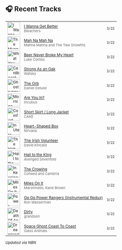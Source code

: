 

<!-- SPOTIFY_RECENTLY_PLAYED:START -->
## 🎧 Recent Tracks

<table style='font-size: 12px;'>
<tr>
<td><a href="https://open.spotify.com/track/1RwwmiVtLAtPmxAqKVfwgG"><img src="https://i.scdn.co/image/ab67616d0000b273d9c7516258eb58d793d49e2e" width="40" height="40" alt="I Wanna Get Better" /></a></td>
<td><a href="https://open.spotify.com/track/1RwwmiVtLAtPmxAqKVfwgG">I Wanna Get Better</a><br><span style="font-size: 11px; color: #666;">Bleachers</span></td>
<td align="right"><code>3/22</code></td>
</tr>
<tr>
<td><a href="https://open.spotify.com/track/4rVrHxLGV2iSN4nJtI9hKh"><img src="https://i.scdn.co/image/ab67616d0000b27349975a26b5562064db3a552b" width="40" height="40" alt="The Muppets (Original Motion Picture Soundtrack)" /></a></td>
<td><a href="https://open.spotify.com/track/4rVrHxLGV2iSN4nJtI9hKh">Mah Na Mah Na</a><br><span style="font-size: 11px; color: #666;">Mahna Mahna and The Two Snowths</span></td>
<td align="right"><code>3/22</code></td>
</tr>
<tr>
<td><a href="https://open.spotify.com/track/7aEtlGHoiPAfRB084NiDmx"><img src="https://i.scdn.co/image/ab67616d0000b273429d8ec28f865acf2a927c2d" width="40" height="40" alt="What You See Is What You Get" /></a></td>
<td><a href="https://open.spotify.com/track/7aEtlGHoiPAfRB084NiDmx">Beer Never Broke My Heart</a><br><span style="font-size: 11px; color: #666;">Luke Combs</span></td>
<td align="right"><code>3/22</code></td>
</tr>
<tr>
<td><a href="https://open.spotify.com/track/3nOEWcVEwqH6bPecKSYaHQ"><img src="https://i.scdn.co/image/ab67616d0000b2731f81dec4c6e5a290f0bca4e8" width="40" height="40" alt="Cardboard Castles" /></a></td>
<td><a href="https://open.spotify.com/track/3nOEWcVEwqH6bPecKSYaHQ">Strong As an Oak</a><br><span style="font-size: 11px; color: #666;">Watsky</span></td>
<td align="right"><code>3/22</code></td>
</tr>
<tr>
<td><a href="https://open.spotify.com/track/0Dq9fMtiubl73UQCiKRYi8"><img src="https://i.scdn.co/image/ab67616d0000b273eece10ee539479b08711a839" width="40" height="40" alt="Ghostrunner (Original Soundtrack)" /></a></td>
<td><a href="https://open.spotify.com/track/0Dq9fMtiubl73UQCiKRYi8">The Orb</a><br><span style="font-size: 11px; color: #666;">Daniel Deluxe</span></td>
<td align="right"><code>3/22</code></td>
</tr>
<tr>
<td><a href="https://open.spotify.com/track/1MvJno497VkQR3RsiJcRVm"><img src="https://i.scdn.co/image/ab67616d0000b273289320ef78f164a472698926" width="40" height="40" alt="Morning View" /></a></td>
<td><a href="https://open.spotify.com/track/1MvJno497VkQR3RsiJcRVm">Are You In?</a><br><span style="font-size: 11px; color: #666;">Incubus</span></td>
<td align="right"><code>3/22</code></td>
</tr>
<tr>
<td><a href="https://open.spotify.com/track/3OOFEF20WqtsUPcRbPY3L7"><img src="https://i.scdn.co/image/ab67616d0000b27331dc2b6da1570a9c8929e0f6" width="40" height="40" alt="Comfort Eagle" /></a></td>
<td><a href="https://open.spotify.com/track/3OOFEF20WqtsUPcRbPY3L7">Short Skirt / Long Jacket</a><br><span style="font-size: 11px; color: #666;">CAKE</span></td>
<td align="right"><code>3/22</code></td>
</tr>
<tr>
<td><a href="https://open.spotify.com/track/11LmqTE2naFULdEP94AUBa"><img src="https://i.scdn.co/image/ab67616d0000b273aca059cebc1841277db22d1c" width="40" height="40" alt="In Utero (Deluxe Edition)" /></a></td>
<td><a href="https://open.spotify.com/track/11LmqTE2naFULdEP94AUBa">Heart-Shaped Box</a><br><span style="font-size: 11px; color: #666;">Nirvana</span></td>
<td align="right"><code>3/22</code></td>
</tr>
<tr>
<td><a href="https://open.spotify.com/track/5N7qskiLKyT8vHnTm3Emrd"><img src="https://i.scdn.co/image/ab67616d0000b2734bc377c41ab14f2ffa219ea1" width="40" height="40" alt="The Irish Volunteer" /></a></td>
<td><a href="https://open.spotify.com/track/5N7qskiLKyT8vHnTm3Emrd">The Irish Volunteer</a><br><span style="font-size: 11px; color: #666;">David Kincaid</span></td>
<td align="right"><code>3/22</code></td>
</tr>
<tr>
<td><a href="https://open.spotify.com/track/5anCkDvJ17aznvK5TED5uo"><img src="https://i.scdn.co/image/ab67616d0000b2730ea1ecb2d5271c2db402b0c2" width="40" height="40" alt="Hail to the King" /></a></td>
<td><a href="https://open.spotify.com/track/5anCkDvJ17aznvK5TED5uo">Hail to the King</a><br><span style="font-size: 11px; color: #666;">Avenged Sevenfold</span></td>
<td align="right"><code>3/22</code></td>
</tr>
<tr>
<td><a href="https://open.spotify.com/track/7fT97iUO2mul3BIAAut70b"><img src="https://i.scdn.co/image/ab67616d0000b27388f43dfa46119115be9712dc" width="40" height="40" alt="In Keeping Secrets Of Silent Earth: 3" /></a></td>
<td><a href="https://open.spotify.com/track/7fT97iUO2mul3BIAAut70b">The Crowing</a><br><span style="font-size: 11px; color: #666;">Coheed and Cambria</span></td>
<td align="right"><code>3/22</code></td>
</tr>
<tr>
<td><a href="https://open.spotify.com/track/4pkb8SbRGeHAvdb87v9rpf"><img src="https://i.scdn.co/image/ab67616d0000b27300ac867eff7ed64be10a517c" width="40" height="40" alt="Miles On It" /></a></td>
<td><a href="https://open.spotify.com/track/4pkb8SbRGeHAvdb87v9rpf">Miles On It</a><br><span style="font-size: 11px; color: #666;">Marshmello, Kane Brown</span></td>
<td align="right"><code>3/22</code></td>
</tr>
<tr>
<td><a href="https://open.spotify.com/track/6DUlAlZiogrNBxCVCFhRO5"><img src="https://i.scdn.co/image/ab67616d0000b273f041979ddf9a834eaf417346" width="40" height="40" alt="Power Rangers Redux" /></a></td>
<td><a href="https://open.spotify.com/track/6DUlAlZiogrNBxCVCFhRO5">Go Go Power Rangers (Instrumental Redux)</a><br><span style="font-size: 11px; color: #666;">Ron Wasserman</span></td>
<td align="right"><code>3/22</code></td>
</tr>
<tr>
<td><a href="https://open.spotify.com/track/3pShTDa5E1bPBkrc1mxxGY"><img src="https://i.scdn.co/image/ab67616d0000b27334525e139f6f72a79963650c" width="40" height="40" alt="Death Of An Optimist" /></a></td>
<td><a href="https://open.spotify.com/track/3pShTDa5E1bPBkrc1mxxGY">Dirty</a><br><span style="font-size: 11px; color: #666;">grandson</span></td>
<td align="right"><code>3/22</code></td>
</tr>
<tr>
<td><a href="https://open.spotify.com/track/0RZLmpEzGR2NHite6rvS5H"><img src="https://i.scdn.co/image/ab67616d0000b273712701c5e263efc8726b1464" width="40" height="40" alt="Dreamland" /></a></td>
<td><a href="https://open.spotify.com/track/0RZLmpEzGR2NHite6rvS5H">Space Ghost Coast To Coast</a><br><span style="font-size: 11px; color: #666;">Glass Animals</span></td>
<td align="right"><code>3/22</code></td>
</tr>
</table>

<sub><i>Updated via N8N</i></sub>

<!-- SPOTIFY_RECENTLY_PLAYED:END -->
